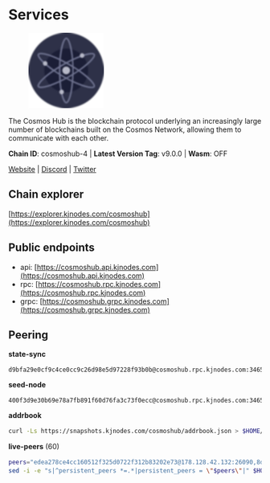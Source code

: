 # Services

<figure><img src="https://raw.githubusercontent.com/kj89/cosmos-images/main/logos/cosmoshub.png" width="150" alt=""><figcaption></figcaption></figure>

The Cosmos Hub is the blockchain protocol underlying an  increasingly large number of blockchains built on the  Cosmos Network, allowing them to communicate with each other.

**Chain ID**: cosmoshub-4 | **Latest Version Tag**: v9.0.0 | **Wasm**: OFF

[Website](https://hub.cosmos.network) | [Discord](https://discord.gg/cosmosnetwork) | [Twitter](https://twitter.com/cosmoshub)




## Chain explorer
[https://explorer.kjnodes.com/cosmoshub](https://explorer.kjnodes.com/cosmoshub)

## Public endpoints

* api: [https://cosmoshub.api.kjnodes.com](https://cosmoshub.api.kjnodes.com)
* rpc: [https://cosmoshub.rpc.kjnodes.com](https://cosmoshub.rpc.kjnodes.com)
* grpc: [https://cosmoshub.grpc.kjnodes.com](https://cosmoshub.grpc.kjnodes.com)

## Peering

**state-sync**

```text
d9bfa29e0cf9c4ce0cc9c26d98e5d97228f93b0b@cosmoshub.rpc.kjnodes.com:34656
```

**seed-node**

```text
400f3d9e30b69e78a7fb891f60d76fa3c73f0ecc@cosmoshub.rpc.kjnodes.com:34659
```

**addrbook**
```bash
curl -Ls https://snapshots.kjnodes.com/cosmoshub/addrbook.json > $HOME/.gaia/config/addrbook.json
```

**live-peers** (60)
```bash
peers="edea278ce4cc160512f325d0722f312b83202e73@178.128.42.132:26090,8d9a128bacce43faf0d8eae8e72684e24ec7448c@35.211.152.31:26656,1279eae188599463661c3e2b9ab492615a6d7079@65.108.235.32:2010,81062b9a8807a1229543b84bae2898c50a1b1dfc@52.211.169.132:26656,27ad834c62dbefc5beb74be7575515927bd07c58@193.176.85.151:26656,9edd51012df3a09395a48eb68a84723d6308e08c@35.212.116.100:26656,222385f3ce7f55f9c01c23f2ee340ed9548b18fa@35.222.169.98:26656,6cedaa74a96505af9c7c8b23fd9eb29186452073@54.241.121.253:26656,d9bfa29e0cf9c4ce0cc9c26d98e5d97228f93b0b@65.109.88.38:34656,c1e437f73b8889b78ea34981e7c349157ad80284@107.135.15.66:26656,1cce99042f884d669e7287e3e362bff8e385c63e@46.4.79.183:26726,213857e741833d17275ea559bb2d0342398cec99@35.245.206.45:26656,dea13e7232642331360d4387b0ab106b014092d4@116.202.236.59:26656,c940e11c1072dad06da3b1b48ca92966bb37e93a@74.96.207.58:28721,5b143d463427d9ad0b621f97c0b8933643e293da@35.212.90.144:26656,c5bf14906ba28dcb389e055f824dabe9576ed3f4@52.87.182.81:26656,6ea2ef7d3dd5d6967708a0b31eed85ba090a90a1@65.108.121.190:12010,e829d4764a5cecc44b3414777853b34407b36601@185.16.39.179:26656,4c46d32cbc4777c59a91a53fdadf8a3fa362036e@116.202.10.68:26656,67685d93f2256caa7a2d53e3a104f9e437c3d247@95.216.114.244:26656,b533749dfe0dc09eff1dfb2adf83108f9125ee1c@162.55.97.111:26656,6ecca845883e9273062ee515d2657080e6539d9e@65.109.32.148:26726,e0ab6c5cc86959853f499236b8297344802ac5f4@5.161.139.201:26656,b3c77cf3cb211825ef506c1c3df5ef3036a05f60@207.180.255.81:10256,8698cb819c9a4503fe2c71055f1380d08edc5adf@204.16.244.116:26656,1997e68bf205bedeed0c4723786bf03464987dc1@77.87.108.21:26656,ca5011c44fd74d95e7fca487c69e301df195750c@65.108.122.246:26726,a94dff85ed430f0475f41fe306c82b7eb7f6e858@51.91.153.78:31649,3a94f1021e84bb54a640e5b1c1fe16827824e4f7@51.79.20.217:26656,344d87e04fdf04be760da5069a59d9a489b886a6@52.14.44.1:26656,b0ac7f1485eedfc063af251fe12d93a68a22131d@65.108.137.38:26656,9e14c8c48776a789f7029e88c260b2a6cbbf1417@35.212.85.141:26656,9e367e42b5dff11f12107582cb21a2a3aa97aca1@139.162.165.214:26656,7abab0475a506ed3b9ab2ad40948bfe53b797e13@128.199.128.15:26090,11de8a73123ce854241cfa9687921c544b83d5d9@141.94.100.228:26656,f5f8b96406a165d486be243723bfa7291db1cf62@35.230.170.155:26656,4ebf074e8b4a24438bd0bd503b62b4728dfb8eae@35.212.101.35:26656,fe21dd474640247888fc7c4dce82da8da08a8bfd@135.181.113.227:26656,c6f03336e99b15b104048a1af056063107389441@18.142.7.52:26656,3450293ebc89d869ada0627ac9d4d2ff49c51a58@15.164.228.75:26656,460967e46cc013e5e3eb365c1a8d271b0662549f@35.208.242.182:26656,0eeb20e044d632b279e67f2fe91f50e4fceab1fd@159.223.223.84:26656,f6f5d71d0b9e29f2b86f47ce0d62b059b53009fc@74.118.143.238:26656,84718db3de9588699b797965879d282061960293@51.79.20.219:26656,ee767901f4a7eaf44603ef0a5b6e5edac118ba1e@74.118.136.149:26656,c14d39422b5d70d9084d19d286c7427c0762cdfc@162.55.92.114:2010,6a2f3ad43b13d5647bc95f491399c8dab108472f@170.64.164.123:26090,82e5be57b761e3bf8d9e1dbda61544a3e1ff0773@88.218.224.138:26656,53b3651680ec3482d736808cbb3035940107f8ab@82.100.58.119:26656,eb4fd68f2288aeb6fed2a89bc80d285e685f7276@18.143.49.208:26656,cf52e109b7015d5c21f50ab4331fb7062160ab6c@35.206.171.231:26656,44594a57ce538a21f8558bcb1c9ce560ad879e3e@15.235.114.84:26656,eb5ebec0617594c2389e3a838985fddf11505605@180.191.174.227:25656,76cb6275dcd71f43aecf3b8dddae08554b7cc6f5@51.79.20.226:26656,c124ce0b508e8b9ed1c5b6957f362225659b5343@169.155.44.11:26656,544c554326bc0771e0e2e74f31be89aa44770b79@65.21.227.95:2000,61afb0f37c02031f285f6b27ead2a3e7a97cc28a@35.212.34.104:26656,f701e3e0b7983c5a9e8ef34f88acd82ebd661c87@64.44.148.194:26656,2286eeee09fcf37e768dfffc0db8c821b9231b7b@204.16.244.78:26656,82588f011491c6100d922d133f52fc23460b9231@95.216.230.145:26656"
sed -i -e "s|^persistent_peers *=.*|persistent_peers = \"$peers\"|" $HOME/.gaia/config/config.toml
```
